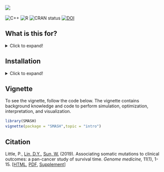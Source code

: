 <div align="left">
<a href=""><img src="https://img.shields.io/badge/R-%23276DC3.svg?style=square&logo=r&logoColor=pink&label=SMASH" height="100" /></a>
</div>

<!-- badges: start -->
![C++](https://img.shields.io/badge/C++-%2300599C.svg?style=square&logo=c%2B%2B&logoColor=gold)
![R](https://img.shields.io/badge/R-%23276DC3.svg?style=square&logo=r&logoColor=pink)
![CRAN status](https://www.r-pkg.org/badges/version/SMASH)
[![DOI](https://zenodo.org/badge/DOI/10.1186/s13073-019-0643-9.svg)](https://doi.org/10.1186/s13073-019-0643-9)
<!-- badges: end -->

## What is this for?

<details>

<summary>Click to expand!</summary>

This package is designed to cluster somatic mutations called from a 
tumor sample with a matched normal sample. Each mutation is assumed 
to lie in a genomic segment of clonal copy number. Each mutation's 
inferred clonal copy number and the tumor purity estimate is required 
as input to successfully run the program. This information can be 
obtained by running algorithms such as ABSOLUTE or ASCAT that derive 
tumor purity and clonal copy number estimates from SNP Array intensities.

<p align="center">
<img src="images/ith_configs.PNG" width="50%" />
<p align="center"><em>Visualizing subclone configurations.</em></p>
</p>

</details>

## Installation

<details>

<summary>Click to expand!</summary>

Copy/paste the following code into RStudio for **SMASH** installation.

```R
all_packs = as.character(installed.packages()[,1])
pandoc = Sys.getenv("RSTUDIO_PANDOC")
build_vign = !is.null(pandoc) && file.exists(pandoc)

if( !("smarter" %in% all_packs) ){
	stop("Check https://github.com/pllittle/smarter for installation")
}

library(smarter)
smarter::smart_packDeps(
	cran_packs = c("Rcpp","RcppArmadillo","devtools"),
	github_packs = c("Sun-lab/SMASH"),
	pandoc = pandoc,
	build_vign = build_vign)

```

</details>

## Vignette

To see the vignette, follow the code below. The vignette contains background 
knowledge and code to perform simulation, optimization, interpretation, 
and visualization.

```R
library(SMASH)
vignette(package = "SMASH",topic = "intro")
```

## Citation

Little, P., [Lin, D.Y.](https://sph.unc.edu/adv_profile/danyu-lin-phd/), [Sun, W.](https://github.com/sunway1999) (2019). Associating somatic mutations to clinical outcomes: a pan-cancer study of survival time. *Genome medicine,* 11(1), 1-15. [[HTML](https://genomemedicine.biomedcentral.com/articles/10.1186/s13073-019-0643-9), [PDF](https://genomemedicine.biomedcentral.com/track/pdf/10.1186/s13073-019-0643-9.pdf), [Supplement](https://static-content.springer.com/esm/art%3A10.1186%2Fs13073-019-0643-9/MediaObjects/13073_2019_643_MOESM1_ESM.pdf)]


